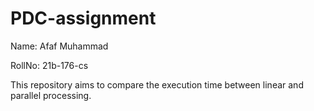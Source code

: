 # PDC-assignment
Name: Afaf Muhammad

RollNo: 21b-176-cs


This repository aims to compare the execution time between linear and parallel processing.

